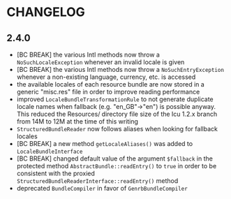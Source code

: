 CHANGELOG
=========

2.4.0
-----

 * [BC BREAK] the various Intl methods now throw a `NoSuchLocaleException`
   whenever an invalid locale is given
 * [BC BREAK] the various Intl methods now throw a `NoSuchEntryException`
   whenever a non-existing language, currency, etc. is accessed
 * the available locales of each resource bundle are now stored in a generic
   "misc.res" file in order to improve reading performance
 * improved `LocaleBundleTransformationRule` to not generate duplicate locale
   names when fallback (e.g. "en_GB"->"en") is possible anyway. This reduced
   the Resources/ directory file size of the Icu 1.2.x branch from 14M to 12M at
   the time of this writing
 * `StructuredBundleReader` now follows aliases when looking for fallback locales
 * [BC BREAK] a new method `getLocaleAliases()` was added to `LocaleBundleInterface`
 * [BC BREAK] changed default value of the argument `$fallback` in the protected
   method `AbstractBundle::readEntry()` to `true` in order to be consistent with
   the proxied `StructuredBundleReaderInterface::readEntry()` method
 * deprecated `BundleCompiler` in favor of `GenrbBundleCompiler`
